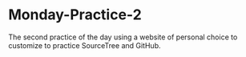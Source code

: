 # Monday-Practice-2
The second practice of the day using a website of personal choice to customize to practice SourceTree and GitHub.
